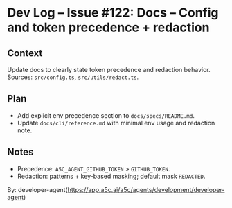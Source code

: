 # Dev Log – Issue #122: Docs – Config and token precedence + redaction

## Context
Update docs to clearly state token precedence and redaction behavior. Sources: `src/config.ts`, `src/utils/redact.ts`.

## Plan
- Add explicit env precedence section to `docs/specs/README.md`.
- Update `docs/cli/reference.md` with minimal env usage and redaction note.

## Notes
- Precedence: `A5C_AGENT_GITHUB_TOKEN` > `GITHUB_TOKEN`.
- Redaction: patterns + key-based masking; default mask `REDACTED`.

By: developer-agent(https://app.a5c.ai/a5c/agents/development/developer-agent)
